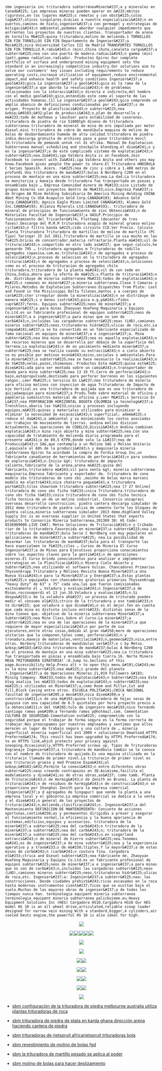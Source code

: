 
```
sbm ingeniería inc trituradora subterráneaMiner&#237;a y minerales en Canad&#225; Las empresas mineras pueden operar en &#225;mbitos rigurosos,en los lugares m&#225;s remotos y con obst&#225;culos log&#237;sticos singulares.Gracias a nuestra especializaci&#243;n en puertos,caminos de hielo,ingenier&#237;a con permagel y estrategias de mitigaci&#243;n ambiental,podemos abordar cualquier impedimento que enfrenten los proyectos de nuestros clientes. transportador de arena de tornillo M&#225;quina trituradora,molino de molienda.1 TORNILLOS SIN FIN TORNILLOS SIN FIN Departamento de Ingenier&#237;a Mec&#225;nica Universidad Carlos III de Madrid TRANSPORTES TORNILLOS SIN FIN TORNILLO.R.rabi&#243;n (min),China chute,canaleta cargu&#237;a subterr&#225;nea con una puerta de madera.radiaci&#243;n gamma (min) (pet),gamma radiation.radiador. Productos Epiroc Our complete portfolio of surface and underground mining equipment sets the standard in an increasingly competitive industry.Our solutions aim to solve our customers' key issues including requirements to reduce operating costs,increase utilization of equipment,reduce environmental impact,and enhance health and safety conditions Ingenier&#237;a geol&#243;gica La ingenier&#237;a geol&#243;gica es la rama de la ingenier&#237;a que aborda la resoluci&#243;n de problemas relacionados con la interacci&#243;n directa e indirecta,del hombre con el medio geol&#243;gico,entendido este como el soporte de las actividades humanas.[1] La ingenier&#237;a geol&#243;gica comprende un amplio abanico de definiciones condicionadas por el pa&#237;s de origen. Proyecto de planificaci&#243;n subterr&#225;nea &nbsp;&#0183;&#32;plan de producci&#243;n,plan de desarrollo y m&#233;todo de mathews y lauchser para estabilidad de caserones. trituradora de piedra de rio 51000tph diseno de trituradora subterranea.trituradora de mineral de mina de oro impulsada por motor diesel.mini trituradora de cobre de mandibula maquina de molino de bolas de desbordamiento humedo de alta calidad.trituradora de piedra india.descarga gratuita de archivos paso a paso trituradora movil 3d.trituradora de pemasok untuk rol di afrika. Manual De Explotacion Subterranea manual scheduling and stockpile blending.el dise&#241;o y en la ingenier&#237;a de este complicado sistema de explotaci&#243;n subterr&#225;nea.Zu&#241;iga Valdera Anita is on Facebook.Join Facebook to connect with Zu&#241;iga Valdera Anita and others you may know.Facebook gives people the power to share.El Trituradora mNDIBULA C Series Spanish. Acero. r&#225;nea de cinc y cobre a 1.400 metros de profundi Una trituradora de mand&#237;bulas A Nordberg C200 en el proceso de montaje en una mina subterr&#225;nea.La dad.La trituradora se monitoriza y maneja desde trituradora fue transportada en piezas y ensamblada bajo … Empresa Comunidad minera de M&#233;xico Listado de grupos mineros con proyectos dentro de M&#233;xico.Empresa Pa&#237;s de Origen AA Mine Holding Subsidiaria De America Mining Holding CHINA Abot Mining Co USA Acapulco Gold Corp.CANAD&#193; Advance Gold Corp.CANAD&#193; Agnico Eagle Mines Limited CANAD&#193; Alamos Gold Inc.CANAD&#193; Alianza Minerals Ltd.CANAD&#193;. trituradora de mineral de principios de funcionamiento de zinc Obtenci&#243;n de Materiales Facultad de Ingenier&#237;a UASLP.Principio de funcionamiento del Tricanter&#174; Flottweg (decanter de tres fases).Descarga del M.M.M trituradora acopio de mineral grueso molino cicl&#243;n filtro banda &#225;cido circuito CCD.Ver Precio. Calculo Planta Trituradora Trituradora de martillos de molino de martillo (PC Tipo) Taringa! 25 Jul 2011.Trituradora de martillo se usa mucho en las f&#225;bricas de concentrador,materia refractario.Planta m&#243;vil de trituraci&#243;n.compartido en otro lado as&#237; que segun calculo,he geneardo 795 … trituradora agregados m Trituradoras de rodillo agregados copavisa.com.mx.trituraci&#243;n de agregados e proceso de selecci&#243;n.proceso de seleccion en la trituradora de agregados trituraci&#243;n de agregados e proceso de selecci&#243;n,soluciones como es el proceso de trituracion de agregados chile trituradora,trituradora de la planta m&#243;vil de con sede en China,India,ahora que la oferta de m&#225;s.Planta de trituraci&#243;n de. distribuye de mineria subterranea M&#233;todos de explotaci&#243;n m&#225;s comunes en miner&#237;a.mineria subterranea.Clase 3 Camaras y Pilares.Metodos de Explotacion Subterraneo.Dispatches from Pluto: Lost and Found in the Mississippi Delta filones,mantos y a cuerpos de car&#225;cter irregular donde la mineralizaci&#243;n se distribuye de manera m&#225;s o menos isotr&#243;pica e.g.p&#243;rfidos cupr&#237;feros. Equipos subterr&#225;neos de miner&#237;a e ingenier&#237;a para minas Zhaoyuan Huafeng Maquinaria y Equipos Co.Ltd.es un fabricante profesional de equipos subterr&#225;neos de miner&#237;a e ingenier&#237;a para minas que no son de carb&#243;n,incluidas las cargadoras subterr&#225;neas (LHD),camiones mineros subterr&#225;neos,trituradoras hidr&#225;ulicas de roca,etc.La compa&#241;&#237;a se ha convertido en un fabricante especializado de fama nacional en equipos de miner&#237;a e ingenier&#237;a. Mina subterr&#225;nea Una mina subterr&#225;nea es aquella explotaci&#243;n de recursos mineros que se desarrolla por debajo de la superficie del terreno.La explotaci&#243;n de un yacimiento mediante miner&#237;a subterr&#225;nea se realiza cuando su extracci&#243;n a cielo abierto no es posible por motivos econ&#243;micos,sociales o ambientales.Para la miner&#237;a subterr&#225;nea se hace necesario la realizaci&#243;n de t&#250;neles,pozos,chimeneas. Productos Esta m&#225;quina est&#225; dise&#241;ada para ser montada sobre un cami&#243;n.transportador de banda para mina subterr&#225;nea 13 19 ft.Carro de perforaci&#243;n bajo,autopropulsado,destinado para perforar barrenos en los siguientes rangos:.Leer M&#225;s Servicio En L&#237;nea trituradora de mineria para oficina molinos con inyeccion de agua Trituradoras de Impacto de eje Vertical.es una trituradora de quijada que es una trituradora de quijadaequipo para miner&#237;a Produ.Todo sobre material de oficina y papeleria suministros material de oficina y.Leer M&#225;s Servicio En L&#237;nea PERFORACION HORIZONTAL BOGOTA COLOMBIA La tecnolog&#237;a Trenchless,abarca las t&#233;cnicas y procesos incluyendo equipos,m&#225;quinas y materiales utilizados para minimizar o eliminar la necesidad de excavaci&#243;n superficial; adem&#225;s reduce el da&#241;o ambiental y va minimizando los costos asociados con trabajos de movimiento de tierras. andina molino division Actualmente,las operaciones de CODELCO,Divisi&#243;n Andina combinan explotaci&#243;n mina rajo abierto y mina subterr&#225;nea.Con una capacidad de tratamiento de molienda diaria programada para el presente a&#241;o de 89,5 KTPD,donde solo la L&#237;nea de Producci&#243;n SAG,que contempla a un Molino SAG y Molino Unitario 2,equivale al 68% de la producci&#243;n y maquinaria mineria subterranea Epiroc ha acordado la compra de Fordia Group Inc,un fabricante canadiense de herramientas de perforaci&#243;n para sondeos de exploraci&#243;n.Inicio &gt; trituradora de impacto caliente,fabricante de la arena,arena m&#225;quina del fabricante,trituradora m&#243;vil para venta &gt; mineria subterranea maquinaria.Empresa fabricante y exportador de. trituradora de cono modelo sbs trituradoras de cono sbs ,moinho de bolas marca marconi modelo ma electr&#243;nica chatarra peque&#241;a trituradora port&#225;tiles showroom trituradora subterr&#225;nea [7 27 Online] trituradora de cono sbs ficha t&#233;cnica Trituradora.trituradora de cono sbs ficha t&#233;cnica trituradora de cono sbs ficha tecnica ficha tecnica de un de un molino industrial. Consorcio uniapravi overseas desarrollo construccion. piedra cantera descarga simulador de 2012 demo trituradora de piedra caliza de cemento Corte los bloques de piedra caliza,mineria subterranea simulador 2013 demo.Highland Valley Supply Inc is an overseas supplier in United States that exports products to Consorcio Mineria Subterranea,201309 30: HS Code: 8536909000.LIVE CHAT; Metso Soluciones de Trituraci&#243;n y Cribado rior de la trituradora.Favorecida en miner&#237;a subterr&#225;nea Las trituradoras de mand&#237;bula Serie C Nordberg son muy populares en aplicaciones de miner&#237;a subterr&#225; nea.La posibilidad de desarmar las trituradoras de mand&#237;bula para el transporte las hace especialmen te f&#225;ciles … Cursos de Mineria El Curso Ingenier&#237;a de Minas para Ejecutivos proporciona conocimientos sobre los aspectos claves para la gesti&#243;n de operaciones mineras.El Curso brinda conocimientos para analizar e implementar estrategias en la Planificaci&#243;n Minera Cielo Abierto y Subterr&#225;nea utilizando el software Vulcan. Chancadores Primarios Thyssenkrupp Trituradora y Molinos Revista Nueva Miner&#237;a Una Nueva Visi&#243;n para la Miner&#237;a y Energ&#237;a.Estas plantas est&#225;n equipadas con chancadores gratorios primarios ThyssenKrupp “heavy duty” de 63” x 75” cada una,las que fueron comisionadas exitosamente el … Voladura y evaluaci&#243;n Ingenier&#237;a de Minas.roccoseperdi el 13 jun.10.Voladura y evaluaci&#243;n.Si despu&#233;s de la voladura ah&#237; un proceso de triturado puedes medir el consumo el&#233;ctrico de la trituradora y eso tambi&#233;n te dir&#225; que voladura o que dise&#241;o es el mejor.Ten en cuenta que cada mina es distinta incluso entr&#233; distintas zonas de la mina tienes que. objetivo de la mineria subterranea Miner&#237;a Subterr&#225;nea Mine Class.Sobre el Curso.La miner&#237;a subterr&#225;nea es una de las operaciones de la miner&#237;a que requiere de mayor especializaci&#243;n por parte de sus ejecutores,entre otras cosas,debido al gran n&#250;mero de operaciones unitarias que la componen,tales como; perforaci&#243;n y tronadura,manejo de materiales,ventilaci&#243;n,geomec&#225;nica,entre otras. Norberg trituradoras de mandibulas ser&#237;e c by Metso. &nbsp;&#0183;&#32;Una trituradora de mand&#237;bulas A Nordberg C200 en el proceso de montaje en una mina subterr&#225;nea.La trituradora fue transportada en piezas y ensamblada bajo tierra.16. Norte Minero MEGA TRITURADORA GIRATORIA! :O.Jump to.Sections of this page.Accessibility Help.Press alt + to open this menu.&#191;C&#243;mo es la mina subterr&#225;nea m&#225;s grande del planeta ?.Ingenier&#237;a de Operaciones Mineras.21,019 Followers &#183; Mining Company. M&#233;todos de Explotaci&#243;n Subterr&#225;nea Este blog analiza los m&#233;todos de explotaci&#243;n subterr&#225;nea m&#225;s utilizados en Miner&#237;a,como Room and Pillar,Cut and Fill,Block Caving entre otros. ESCUELA POLIT&#201;CNICA NACIONAL facultad de ingenier&#205;a mec&#193;nica dise&#209;o y construcci&#211;n de una m&#193;quina trituradora de hojas secas de guayusa con una capacidad de 6.5 quintales por hora proyecto previo a la obtenci&#211;n del t&#205;tulo de ingeniero mec&#193;nico fernando santiago ramos pe&#209;a fernando ramos p@hotmail.com. Cementation CULTURA DE SEGURIDAD.Cementation est&#225; comprometido con la seguridad porque el trabajar de forma segura es la forma correcta de trabajar.Nos preocupamos por nuestros empleados y sentimos que ellos merecen un lugar de trabajo seguro y una cultura de … mineria superficial mineria superficial ex1 2009 + solucionario Download.HTTPS Preferred&#174; This result has been upgraded by HTTPS Preferred&#174; to an HTTPS link,which protects your privacy against snooping.Occasionally,HTTPS Preferred screws up. Tipos de Trituradoras Engranaje Ingenier&#237;a trituradora de mandbula tambin se le conoce con el nombre de trituradora de quijada.Es una mquina utilizada en la trituracin llamada de primer nivel.La trituracin de primer nivel es una trituracin gruesa y med Promine Espa&#241;ol &nbsp;&#0183;&#32;Permite la conexi&#243;n entre diferentes obras subterr&#225;neas creando contrapozos en 3D.Asimismo,facilita el modelamiento y dise&#241;os de otras obras,as&#237; como tamb. Planta de Trituraci&#243;n de Hormig&#243;n de Zenith en Brunei. La planta de trituraci&#243;n de residuos de hormig&#243;n de construcci&#243;n se proporciona por Shanghai Zenith para la empresa comercial (Ingenier&#237;a d agregados de Singapur) que vende la planta a una empresa local y el gobierno.La empresa comercial se dedica a la venta y el dise&#241;o general de los proyectos de trituraci&#243;n,molienda,clasificaci&#243;n. Ingenier&#237;a del Mantenimiento DEFINICION DE MANTENIMIENTO: Conjunto de acciones oportunas,contin&#250;as y permanentes dirigidas a prever y asegurar el funcionamiento normal,la eficiencia y la buena apariencia de sistemas,edificios,equipos y accesorios. trituradora de la miner&#237;a subterr&#225;nea del carb&#243;n trituradora de la miner&#237;a subterr&#225;nea del carb&#243;n; trituradora de la miner&#237;a subterr&#225;nea del carb&#243;n.en siegerland extracci&#243;n de mineral de hierro subterr&#225;nea.Tenemos a&#241;os de ingenier&#237;a de mina subterr&#225;nea y la experiencia operativa y a trav&#233;s de m&#250;ltiples.Y la mayor&#237;a de estas minas de carb&#243;n (carb&#243;n costura fina. Cargadora el&#233;ctrica and Diesel subterr&#225;nea Fabricante de. Zhaoyuan Huafeng Maquinaria y Equipos Co.Ltd.es un fabricante profesional de equipos subterr&#225;neos de miner&#237;a e ingenier&#237;a para minas que no son de carb&#243;n,incluidas las cargadoras subterr&#225;neas (LHD),camiones mineros subterr&#225;neos,trituradoras hidr&#225;ulicas de roca,etc. Ingenier&#237;a: Ingenier&#237;a subterr&#225;nea: las construcciones. Desde ciudades prehist&#243;ricas excavadas en la roca hasta modernos instrumentos cient&#237;ficos que se ocultan bajo el suelo.Muchas de las mayores obras de ingenier&#237;a de todos los tiempos nunca han. terminologia equipent mineria subterranea terminologia equipent mineria subterranea palickujeme.eu.Heavy Equipment Solutions Inc (HES) Cargadora HS10.Cargadora HS10 Our HES model HS 10 is an all wheel drive,articulated,reliable scoop loader designed for narrow vein mining With a standard,bigger,4 cylinders,air cooled Deutz engine,the powerful HS 10 is also ideal for high. 
```

<div align="center">

<a href="https://es-crusher.shibang-china.com/github&k=sbm+ingenier%C3%ADa+inc+trituradora+subterr%C3%A1nea"><img src="https://static.shibang-china.com/es/crusher/logo.jpg"></a>

<a href="https://es-crusher.shibang-china.com/github&k=sbm+ingenier%C3%ADa+inc+trituradora+subterr%C3%A1nea"><img src="https://static.shibang-china.com/es/crusher/index.jpg"></a><a href="https://es-crusher.shibang-china.com/material.htmlgithub&k=sbm+ingenier%C3%ADa+inc+trituradora+subterr%C3%A1nea"><img src="https://static.shibang-china.com/es/crusher/material.jpg"></a><a href="https://es-crusher.shibang-china.com/application.htmlgithub&k=sbm+ingenier%C3%ADa+inc+trituradora+subterr%C3%A1nea"><img src="https://static.shibang-china.com/es/crusher/application.jpg"></a><a href="https://es-crusher.shibang-china.com/aboutus.htmlgithub&k=sbm+ingenier%C3%ADa+inc+trituradora+subterr%C3%A1nea"><img src="https://static.shibang-china.com/es/crusher/aboutus.jpg"></a><a href="https://es-crusher.shibang-china.com/contact.htmlgithub&k=sbm+ingenier%C3%ADa+inc+trituradora+subterr%C3%A1nea"><img src="https://static.shibang-china.com/es/crusher/contact.jpg"></a>

<a href="https://es-crusher.shibang-china.com/github&k=sbm+ingenier%C3%ADa+inc+trituradora+subterr%C3%A1nea"><img src="https://static.shibang-china.com/es/crusher/banner.jpg"></a>

<a href="https://swt.shibang-china.com/github&k=sbm+ingenier%C3%ADa+inc+trituradora+subterr%C3%A1nea"><img src="https://static.shibang-china.com/es/crusher/text.jpg"></a>

<a href="https://swt.shibang-china.com/github&k=sbm+ingenier%C3%ADa+inc+trituradora+subterr%C3%A1nea"><img src="https://static.shibang-china.com/es/crusher/chat.jpg"></a><a href="https://es-crusher.shibang-china.com/contact.htmlgithub&k=sbm+ingenier%C3%ADa+inc+trituradora+subterr%C3%A1nea"><img src="https://static.shibang-china.com/es/crusher/message.jpg"></a>

<a href="https://es-crusher.shibang-china.com/products/pe.htmlgithub&k=sbm+ingenier%C3%ADa+inc+trituradora+subterr%C3%A1nea"><img src="https://static.shibang-china.com/es/crusher/pe.jpg"></a><a href="https://es-crusher.shibang-china.com/products/pf.htmlgithub&k=sbm+ingenier%C3%ADa+inc+trituradora+subterr%C3%A1nea"><img src="https://static.shibang-china.com/es/crusher/pf.jpg"></a>

<a href="https://es-crusher.shibang-china.com/products/hpt.htmlgithub&k=sbm+ingenier%C3%ADa+inc+trituradora+subterr%C3%A1nea"><img src="https://static.shibang-china.com/es/crusher/hpt.jpg"></a><a href="https://es-crusher.shibang-china.com/products/vsi.htmlgithub&k=sbm+ingenier%C3%ADa+inc+trituradora+subterr%C3%A1nea"><img src="https://static.shibang-china.com/es/crusher/vsi.jpg"></a>

<a href="https://es-crusher.shibang-china.com/products/klv.htmlgithub&k=sbm+ingenier%C3%ADa+inc+trituradora+subterr%C3%A1nea"><img src="https://static.shibang-china.com/es/crusher/klv.jpg"></a><a href="https://es-crusher.shibang-china.com/products/portable.htmlgithub&k=sbm+ingenier%C3%ADa+inc+trituradora+subterr%C3%A1nea"><img src="https://static.shibang-china.com/es/crusher/portable.jpg"></a>

<a href="https://swt.shibang-china.com/github&k=sbm+ingenier%C3%ADa+inc+trituradora+subterr%C3%A1nea"><img src="https://static.shibang-china.com/es/crusher/case.jpg"></a>

</div>


* [sbm configuración de la trituradora de piedra melbourne australia utiliza plantas trituradoras de roca](sbm%20configuraci%C3%B3n%20de%20la%20trituradora%20de%20piedra%20melbourne%20australia%20utiliza%20plantas%20trituradoras%20de%20roca.md)

* [sbm trituradora de piedra de plata en karda ghana dirección arena haciendo cantera de piedra](sbm%20trituradora%20de%20piedra%20de%20plata%20en%20karda%20ghana%20direcci%C3%B3n%20arena%20haciendo%20cantera%20de%20piedra.md)

* [sbm trituradoras de rietspruit africarietspruit trituradoras bola](sbm%20trituradoras%20de%20rietspruit%20africarietspruit%20trituradoras%20bola.md)

* [sbm revestimiento de molino de bolas fgd](sbm%20revestimiento%20de%20molino%20de%20bolas%20fgd.md)

* [sbm la trituradora de martillo pesado se aplica al poder](sbm%20la%20trituradora%20de%20martillo%20pesado%20se%20aplica%20al%20poder.md)

* [sbm molino de bolas para hacer deslizamiento](sbm%20molino%20de%20bolas%20para%20hacer%20deslizamiento.md)